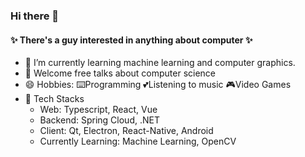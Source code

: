 ### Hi there 👋

#### ✨ There's a guy interested in anything about computer ✨

- 🌱 I’m currently learning machine learning and computer graphics.
- 💬 Welcome free talks about computer science
- 😄 Hobbies: ⌨️Programming  💕Listening to music  🎮Video Games
- 🐼 Tech Stacks
  - Web: Typescript, React, Vue
  - Backend: Spring Cloud, .NET
  - Client: Qt, Electron, React-Native, Android
  - Currently Learning: Machine Learning, OpenCV
